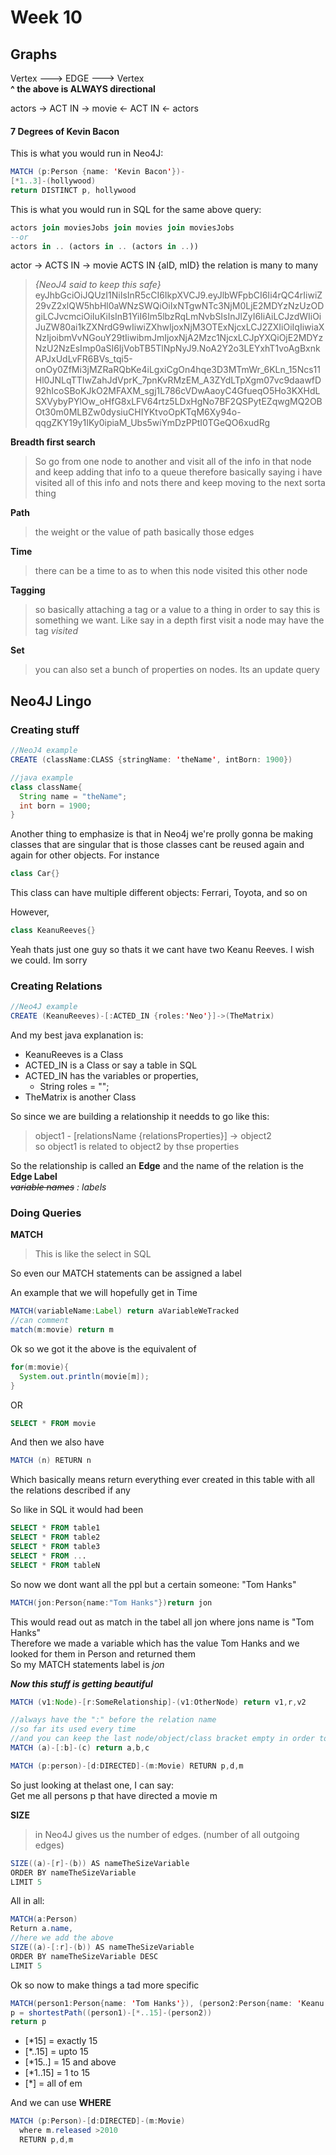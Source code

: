 # Week 10

## Graphs

Vertex ---> EDGE ---> Vertex  
**^ the above is ALWAYS directional**

actors -> ACT IN -> movie <- ACT IN <- actors

#### 7 Degrees of Kevin Bacon

This is what you would run in Neo4J:
```java
MATCH (p:Person {name: 'Kevin Bacon'})-
[*1..3]-(hollywood)
return DISTINCT p, hollywood
```
This is what you would run in SQL for the same above query:
```SQL
actors join moviesJobs join movies join moviesJobs
--or
actors in .. (actors in .. (actors in ..))
```

actor -> ACTS IN -> movie
ACTS IN {aID, mID}
the relation is many to many

>_{NeoJ4 said to keep this safe}_
>eyJhbGciOiJQUzI1NiIsInR5cCI6IkpXVCJ9.eyJlbWFpbCI6Ii4rQC4rIiwiZ29vZ2xlQW5hbHl0aWNzSWQiOiIxNTgwNTc3NjM0LjE2MDYzNzUzODgiLCJvcmciOiIuKiIsInB1YiI6Im5lbzRqLmNvbSIsInJlZyI6IiAiLCJzdWIiOiJuZW80ai1kZXNrdG9wIiwiZXhwIjoxNjM3OTExNjcxLCJ2ZXIiOiIqIiwiaXNzIjoibmVvNGouY29tIiwibmJmIjoxNjA2Mzc1NjcxLCJpYXQiOjE2MDYzNzU2NzEsImp0aSI6IjVobTB5TlNpNyJ9.NoA2Y2o3LEYxhT1voAgBxnkAPJxUdLvFR6BVs_tqi5-onOy0ZfMi3jMZRaRQbKe4iLgxiCgOn4hqe3D3MTmWr_6KLn_15Ncs11Hl0JNLqTTIwZahJdVprK_7pnKvRMzEM_A3ZYdLTpXgm07vc9daawfD92hIcoSBoKJkO2MFAXM_sgj1L786cVDwAaoyC4GfueqO5Ho3KXHdLSXVybyPYlOw_oHfG8xLFV64rtz5LDxHgNo7BF2QSPytEZqwgMQ2OBOt30m0MLBZw0dysiuCHIYKtvoOpKTqM6Xy94o-qqgZKY19y1IKy0ipiaM_Ubs5wiYmDzPPtI0TGeQO6xudRg

**Breadth first search**
>So go from one node to another and visit all of the info in that node and keep adding that info to a queue therefore basically saying i have visited all of this info and nots there and keep moving to the next sorta thing

**Path**
>the weight or the value of path basically those edges

**Time**
>there can be a time to as to when this node visited this other node

**Tagging**
>so basically attaching a tag or a value to a thing in order to say this is something we want. Like say in a depth first visit a node may have the tag _visited_

**Set**
>you can also set a bunch of properties on nodes. Its an update query


## Neo4J Lingo

### Creating stuff

```java
//NeoJ4 example
CREATE (className:CLASS {stringName: 'theName', intBorn: 1900})

//java example
class className{
  String name = "theName";
  int born = 1900;
}
```
Another thing to emphasize is that in Neo4j we're prolly gonna be making classes that are singular that is those classes cant be reused again and again for other objects. For instance
```java
class Car{}
```
This class can have multiple different objects: Ferrari, Toyota, and so on

However,
```java
class KeanuReeves{}
```

Yeah thats just one guy so thats it we cant have two Keanu Reeves. I wish we could. Im sorry

### Creating Relations

```java
//Neo4J example
CREATE (KeanuReeves)-[:ACTED_IN {roles:'Neo'}]->(TheMatrix)
```
And my best java explanation is:
* KeanuReeves is a Class
* ACTED_IN is a Class or say a table in SQL
* ACTED_IN has the variables or properties,
  * String roles = "";
* TheMatrix is another Class

So since we are building a relationship it needds to go like this:
> object1 - [relationsName {relationsProperties}] -> object2  
> so object1 is related to object2 by thse properties

So the relationship is called an **Edge** and the name of the relation is the **Edge Label**  
_~~variable names~~ : labels_


### Doing Queries

**MATCH**
> This is like the select in SQL

So even our MATCH statements can be assigned a label

An example that we will hopefully get in Time
```java
MATCH(variableName:Label) return aVariableWeTracked
//can comment
match(m:movie) return m
```
Ok so we got it the above is the equivalent of
```java
for(m:movie){
  System.out.println(movie[m]);
}
```
OR
```SQL
SELECT * FROM movie
```

And then we also have
```java
MATCH (n) RETURN n
```

Which basically means return everything ever created in this table with all the relations described if any

So like in SQL it would had been
```SQL
SELECT * FROM table1
SELECT * FROM table2
SELECT * FROM table3
SELECT * FROM ...
SELECT * FROM tableN
```


So now we dont want all the ppl but a certain someone: "Tom Hanks"
```java
MATCH(jon:Person{name:"Tom Hanks"})return jon
```

This would read out as match in the tabel all jon where jons name is "Tom Hanks"  
Therefore we made a variable which has the value Tom Hanks and we looked for them in Person and returned them  
So my MATCH statements label is _jon_

_**Now this stuff is getting beautiful**_
```java
MATCH (v1:Node)-[r:SomeRelationship]-(v1:OtherNode) return v1,r,v2

//always have the ":" before the relation name
//so far its used every time
//and you can keep the last node/object/class bracket empty in order to indicate all a in relation b with everything
MATCH (a)-[:b]-(c) return a,b,c

MATCH (p:person)-[d:DIRECTED]-(m:Movie) RETURN p,d,m
```
So just looking at thelast one, I can say:  
Get me all persons p that have directed a movie m


**SIZE**
> in Neo4J gives us the number of edges. (number of all outgoing edges)

```java
SIZE((a)-[r]-(b)) AS nameTheSizeVariable
ORDER BY nameTheSizeVariable
LIMIT 5
```

All in all:
```java
MATCH(a:Person)
Return a.name,
//here we add the above
SIZE((a)-[:r]-(b)) AS nameTheSizeVariable
ORDER BY nameTheSizeVariable DESC
LIMIT 5
```


Ok so now to make things a tad more specific
```java
MATCH(person1:Person{name: 'Tom Hanks'}), (person2:Person{name: 'Keanu Reeves'}),
p = shortestPath((person1)-[*..15]-(person2))
return p
```
* [*15] = exactly 15
* [*..15] = upto 15
* [*15..] = 15 and above
* [*1..15] = 1 to 15
* [*] = all of em

And we  can use **WHERE**
```java
MATCH (p:Person)-[d:DIRECTED]-(m:Movie)
  where m.released >2010
  RETURN p,d,m
```
